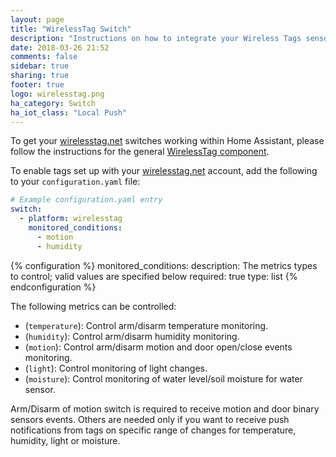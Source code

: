 ```yaml
---
layout: page
title: "WirelessTag Switch"
description: "Instructions on how to integrate your Wireless Tags sensors within Home Assistant."
date: 2018-03-26 21:52
comments: false
sidebar: true
sharing: true
footer: true
logo: wirelesstag.png
ha_category: Switch
ha_iot_class: "Local Push"
---
```


To get your [wirelesstag.net](http://wirelesstag.net) switches working within Home Assistant, please follow the instructions for the general [WirelessTag component](/components/wirelesstag).

To enable tags set up with your [wirelesstag.net](http://wirelesstag.net) account, add the following to your `configuration.yaml` file:

```yaml
# Example configuration.yaml entry
switch:
  - platform: wirelesstag
    monitored_conditions:
      - motion
      - humidity
```

{% configuration %}
  monitored_conditions:
    description: The metrics types to control; valid values are specified below
    required: true
    type: list
{% endconfiguration %}

The following metrics can be controlled:

* (`temperature`): Control arm/disarm temperature monitoring.
* (`humidity`): Control arm/disarm humidity monitoring.
* (`motion`): Control arm/disarm motion and door open/close events monitoring.
* (`light`): Control monitoring of light changes.
* (`moisture`): Control monitoring of water level/soil moisture for water sensor.

Arm/Disarm of motion switch is required to receive motion and door binary sensors events.
Others are needed only if you want to receive push notifications from tags on specific range of changes for temperature, humidity, light or moisture.
